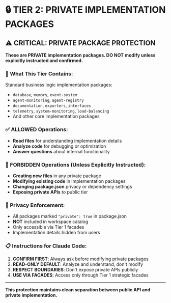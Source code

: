 # 🔒 TIER 2: PRIVATE IMPLEMENTATION PACKAGES

## ⚠️ CRITICAL: PRIVATE PACKAGE PROTECTION

**These are PRIVATE implementation packages. DO NOT modify unless explicitly instructed and confirmed.**

### 🎯 What This Tier Contains:
Standard business logic implementation packages:
- `database`, `memory`, `event-system`
- `agent-monitoring`, `agent-registry`
- `documentation`, `exporters`, `interfaces`
- `telemetry`, `system-monitoring`, `load-balancing`
- And other core implementation packages

### ✅ ALLOWED Operations:
- **Read files** for understanding implementation details
- **Analyze code** for debugging or optimization
- **Answer questions** about internal functionality

### 🚫 FORBIDDEN Operations (Unless Explicitly Instructed):
- **Creating new files** in any private package
- **Modifying existing code** in implementation packages
- **Changing package.json** privacy or dependency settings
- **Exposing private APIs** to public tier

### 🔐 Privacy Enforcement:
- All packages marked `"private": true` in package.json
- **NOT** included in workspace catalog
- Only accessible via Tier 1 facades
- Implementation details hidden from users

### 📋 Instructions for Claude Code:
1. **CONFIRM FIRST**: Always ask before modifying private packages
2. **READ-ONLY DEFAULT**: Analyze and understand, don't modify
3. **RESPECT BOUNDARIES**: Don't expose private APIs publicly
4. **USE VIA FACADES**: Access only through Tier 1 strategic facades

---
**This protection maintains clean separation between public API and private implementation.**